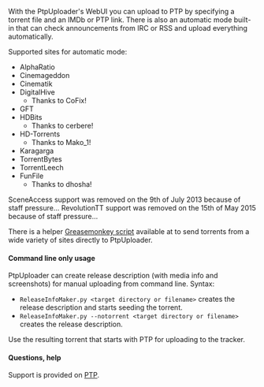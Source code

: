 With the PtpUploader's WebUI you can upload to PTP by specifying a torrent file and an IMDb or PTP link.
There is also an automatic mode built-in that can check announcements from IRC or RSS and upload everything automatically.

Supported sites for automatic mode:
* AlphaRatio
* Cinemageddon
* Cinematik
* DigitalHive
	* Thanks to CoFix!
* GFT
* HDBits
	* Thanks to cerbere!
* HD-Torrents
	* Thanks to Mako_1!
*  Karagarga
* TorrentBytes
* TorrentLeech
* FunFile
	* Thanks to dhosha!

SceneAccess support was removed on the 9th of July 2013 because of staff pressure...
RevolutionTT support was removed on the 15th of May 2015 because of staff pressure...

There is a helper [Greasemonkey script](https://raw.githubusercontent.com/TnS-hun/PtpUploader/master/PtpUploaderTorrentSender.user.js) available at to send torrents from a wide variety of sites directly to PtpUploader.

#### Command line only usage

PtpUploader can create release description (with media info and screenshots) for manual uploading from command line.
Syntax:
* `ReleaseInfoMaker.py <target directory or filename>` creates the release description and starts seeding the torrent.
* `ReleaseInfoMaker.py --notorrent <target directory or filename>` creates the release description.
		
Use the resulting torrent that starts with PTP for uploading to the tracker.

#### Questions, help

Support is provided on [PTP](https://passthepopcorn.me/forums.php?action=viewthread&threadid=9245).

